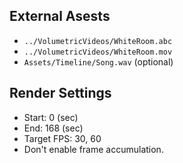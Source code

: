 External Asests
---------------

- `../VolumetricVideos/WhiteRoom.abc`
- `../VolumetricVideos/WhiteRoom.mov`
- `Assets/Timeline/Song.wav` (optional)

Render Settings
---------------

- Start: 0 (sec)
- End: 168 (sec)
- Target FPS: 30, 60
- Don't enable frame accumulation.

